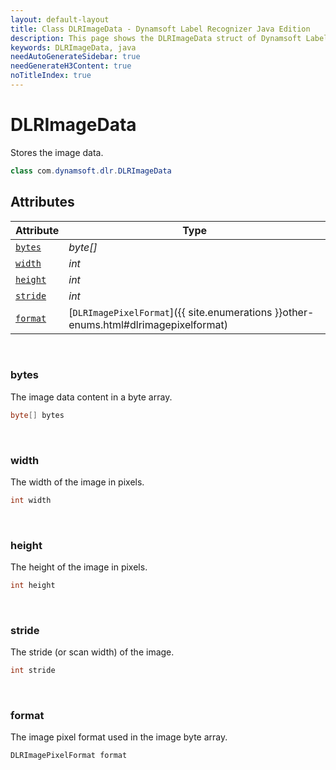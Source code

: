 ```yaml
---
layout: default-layout
title: Class DLRImageData - Dynamsoft Label Recognizer Java Edition
description: This page shows the DLRImageData struct of Dynamsoft Label Recognition for Java Language.
keywords: DLRImageData, java
needAutoGenerateSidebar: true
needGenerateH3Content: true
noTitleIndex: true
---
```



# DLRImageData
Stores the image data.  

```java
class com.dynamsoft.dlr.DLRImageData
```

## Attributes
    
| Attribute | Type |
|---------- | ---- |
| [`bytes`](#bytes) | *byte[]* |
| [`width`](#width) | *int* |
| [`height`](#height) | *int* |
| [`stride`](#stride) | *int* |
| [`format`](#format) | [`DLRImagePixelFormat`]({{ site.enumerations }}other-enums.html#dlrimagepixelformat) |


&nbsp;

### bytes
The image data content in a byte array. 
```java
byte[] bytes
```

&nbsp;

### width
The width of the image in pixels.  
```java
int width
```

&nbsp;

### height
The height of the image in pixels.  
```java
int height
```

&nbsp;

### stride
The stride (or scan width) of the image. 
```java
int stride
```

&nbsp;

### format
The image pixel format used in the image byte array. 
```java
DLRImagePixelFormat format
```
  

